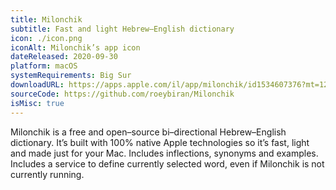 ```yaml
---
title: Milonchik
subtitle: Fast and light Hebrew–English dictionary
icon: ./icon.png
iconAlt: Milonchik’s app icon
dateReleased: 2020-09-30
platform: macOS
systemRequirements: Big Sur
downloadURL: https://apps.apple.com/il/app/milonchik/id1534607376?mt=12
sourceCode: https://github.com/roeybiran/Milonchik
isMisc: true
---
```


Milonchik is a free and open–source bi–directional Hebrew–English dictionary. It’s built with 100% native Apple technologies so it’s fast, light and made just for your Mac. Includes inflections, synonyms and examples. Includes a service to define currently selected word, even if Milonchik is not currently running.
